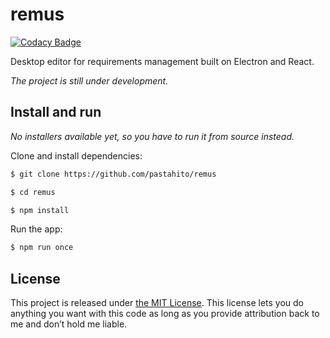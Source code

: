 # remus

[![Codacy Badge](https://api.codacy.com/project/badge/Grade/21046c2115364e18be6c7489e50572e9)](https://www.codacy.com/app/pastahito/remus?utm_source=github.com&utm_medium=referral&utm_content=pastahito/remus&utm_campaign=badger)

Desktop editor for requirements management built on Electron and React.

*The project is still under development.*

## Install and run
*No installers available yet, so you have to run it from source instead.*

Clone and install dependencies:
``` bash
$ git clone https://github.com/pastahito/remus

$ cd remus

$ npm install
```
Run the app:
``` bash
$ npm run once
```

## License

This project is released under [the MIT License](LICENSE).
This license lets you do anything you want with this code as long as you provide attribution back to me and don’t hold me liable.
